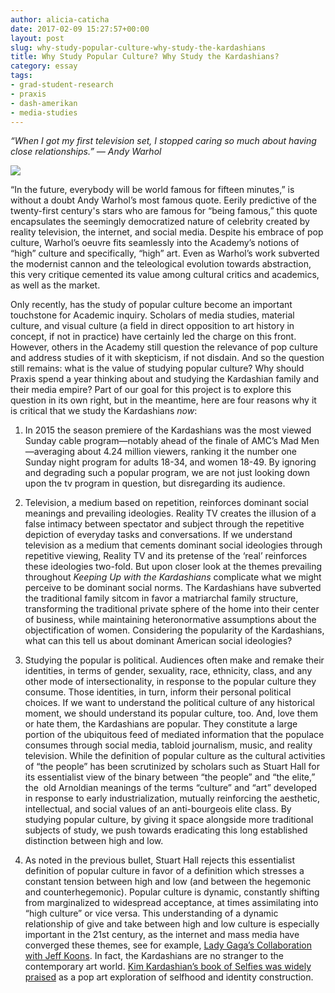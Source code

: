 ```yaml
---
author: alicia-caticha
date: 2017-02-09 15:27:57+00:00
layout: post
slug: why-study-popular-culture-why-study-the-kardashians
title: Why Study Popular Culture? Why Study the Kardashians?
category: essay
tags:
- grad-student-research
- praxis
- dash-amerikan
- media-studies
---
```


_“When I got my first television set, I stopped caring so much about having close relationships.” &mdash; Andy Warhol_


[![](http://static.scholarslab.org/wp-content/uploads/2017/02/article-2517744-19D1E53000000578-676_634x755-252x300.jpg)](http://www.dailymail.co.uk/tvshowbiz/article-2519086/Kanye-West-didnt-ask-Andy-Warhols-cousin-paint-Kim-Kardashian.html)

“In the future, everybody will be world famous for fifteen minutes,” is without a doubt Andy Warhol’s most famous quote. Eerily predictive of the twenty-first century's stars who are famous for “being famous,” this quote encapsulates the seemingly democratized nature of celebrity created by reality television, the internet, and social media. Despite his embrace of pop culture, Warhol’s oeuvre fits seamlessly into the Academy’s notions of “high” culture and specifically, “high” art. Even as Warhol’s work subverted the modernist cannon and the teleological evolution towards abstraction, this very critique cemented its value among cultural critics and academics, as well as the market.

Only recently, has the study of popular culture become an important touchstone for Academic inquiry. Scholars of media studies, material culture, and visual culture (a field in direct opposition to art history in concept, if not in practice) have certainly led the charge on this front.  However, others in the Academy still question the relevance of pop culture and address studies of it with skepticism, if not disdain. And so the question still remains: what is the value of studying popular culture? Why should Praxis spend a year thinking about and studying the Kardashian family and their media empire? Part of our goal for this project is to explore this question in its own right, but in the meantime, here are four reasons why it is critical that we study the Kardashians _now_: 



 	
  1. In 2015 the season premiere of the Kardashians was the most viewed Sunday cable program&mdash;notably ahead of the finale of AMC’s Mad Men&mdash;averaging about 4.24 million viewers, ranking it the number one Sunday night program for adults 18-34, and women 18-49. By ignoring and degrading such a popular program, we are not just looking down upon the tv program in question, but disregarding its audience.

 	
  2. Television, a medium based on repetition, reinforces dominant social meanings and prevailing ideologies. Reality TV creates the illusion of a false intimacy between spectator and subject through the repetitive depiction of everyday tasks and conversations. If we understand television as a medium that cements dominant social ideologies through repetitive viewing, Reality TV and its pretense of the ‘real’ reinforces these ideologies two-fold. But upon closer look at the themes prevailing throughout _Keeping Up with the Kardashians_ complicate what we might perceive to be dominant social norms. The Kardashians have subverted the traditional family sitcom in favor a matriarchal family structure, transforming the traditional private sphere of the home into their center of business, while maintaining heteronormative assumptions about the objectification of women. Considering the popularity of the Kardashians, what can this tell us about dominant American social ideologies? 

 	
  3. Studying the popular is political. Audiences often make and remake their identities, in terms of gender, sexuality, race, ethnicity, class, and any other mode of intersectionality, in response to the popular culture they consume. Those identities, in turn, inform their personal political choices. If we want to understand the political culture of any historical moment, we should understand its popular culture, too. And, love them or hate them, the Kardashians are popular. They constitute a large portion of the ubiquitous feed of mediated information that the populace consumes through social media, tabloid journalism, music, and reality television. While the definition of popular culture as the cultural activities of “the people” has been scrutinized by scholars such as Stuart Hall for its essentialist view of the binary between “the people” and “the elite,” the  old Arnoldian meanings of the terms “culture” and “art” developed in response to early industrialization, mutually reinforcing the aesthetic, intellectual, and social values of an anti-bourgeois elite class. By studying popular culture, by giving it space alongside more traditional subjects of study, we push towards eradicating this long established distinction between high and low.

 	
  4. As noted in the previous bullet, Stuart Hall rejects this essentialist definition of popular culture in favor of a definition which stresses a constant tension between high and low (and between the hegemonic and counterhegemonic). Popular culture is dynamic, constantly shifting from marginalized to widespread acceptance, at times assimilating into “high culture” or vice versa. This understanding of a dynamic relationship of give and take between high and low culture is especially important in the 21st century, as the internet and mass media have converged these themes, see for example, [Lady Gaga’s Collaboration with Jeff Koons](http://www.slate.com/articles/arts/culturebox/2013/11/lady_gaga_jeff_koons_and_marina_abramovi_the_bad_romance_between_gaga_and.html). In fact, the Kardashians are no stranger to the contemporary art world. [Kim Kardashian’s book of Selfies was widely praised](http://www.vulture.com/2015/05/saltz-how-kim-kardashian-became-important.html) as a pop art exploration of selfhood and identity construction.


